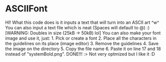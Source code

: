 # ASCIIFont
HI! What this code does is it inputs a text that will turn into an ASCII art ^w^ You can also input a text file which is neat (Spaces will default to @) :) [WARNING: Doubles in size (25kB -> 50kB) lol] 
You can also make your font image and use it, just: 1. Pick or create a font 2. Place all the characters in the guidelines on its place (image editor) 3. Remove the guidelines 4. Save the image on the directory 5. Copy the file name 6. Paste it on line 17 and 18 instead of "systemBold.png". DONE!!! :>
Not very optmized but I like it :D
